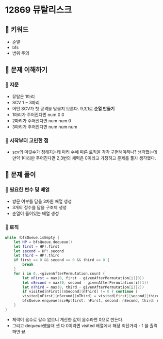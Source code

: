 # 12869 뮤탈리스크

## 🍎 키워드
- 순열
- bfs
- 범위 주의

## 🍎 문제 이해하기
### 📖 지문
- 뮤탈은 1마리
- SCV 1 ~ 3마리
- 어떤 SCV가 첫 공격을 맞을지 모른다. 9,3,1로 **순열 만들기**
- 1마리가 주어진다면 num 0 0
- 2마리가 주어진다면 num num 0
- 3마리가 주어진다면 num num num

### 📖 시작부터 고민한 점
- scv의 마릿수가 정해지는데 마리 수에 따른 로직을 각각 구현해야하나? 생각했는데 만약 1마리만 주어진다면 2,3번의 체력은 0이라고 가정하고 문제를 풀자 생각했다.

## 🍎 문제 풀이
### 📖 필요한 변수 및 배열
- 방문 여부를 담을 3차원 배열 생성
- 3개의 정수를 담을 구조체 생성
- 순열이 들어있는 배열 생성

### 📖 로직
```swift
while !bfsQueue.isEmpty {
    let HP = bfsQueue.dequeue()
    let first = HP!.first
    let second = HP!.second
    let third = HP!.third
    if first == 0 && second == 0 && third == 0 {
        break
    }
    for i in 0..<givenAfterPermutation.count {
        let nFirst = max(0, first - givenAfterPermutation[i][0])
        let nSecond = max(0, second - givenAfterPermutation[i][1])
        let nThird = max(0, third - givenAfterPermutation[i][2])
        if visited[nFirst][nSecond][nThird] != 0 { continue }
        visited[nFirst][nSecond][nThird] = visited[first][second][third] + 1
        bfsQueue.enqueue(scvHp(first: nFirst, second: nSecond, third: nThird))
    }
}
```
- 체력이 음수로 갈수 없으니 계산한 값이 음수라면 0으로 만든다.
- 그리고 dequeue했을때 셋 다 0이라면 visited 배열에서 해당 최단거리 - 1 을 출력하면 끝.
